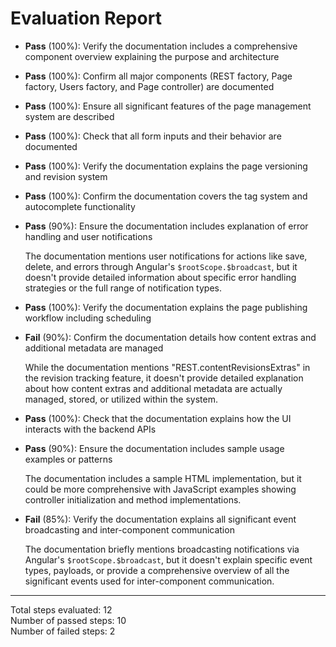 # Evaluation Report

- **Pass** (100%): Verify the documentation includes a comprehensive component overview explaining the purpose and architecture
  
- **Pass** (100%): Confirm all major components (REST factory, Page factory, Users factory, and Page controller) are documented
  
- **Pass** (100%): Ensure all significant features of the page management system are described
  
- **Pass** (100%): Check that all form inputs and their behavior are documented
  
- **Pass** (100%): Verify the documentation explains the page versioning and revision system
  
- **Pass** (100%): Confirm the documentation covers the tag system and autocomplete functionality
  
- **Pass** (90%): Ensure the documentation includes explanation of error handling and user notifications
  
  The documentation mentions user notifications for actions like save, delete, and errors through Angular's `$rootScope.$broadcast`, but it doesn't provide detailed information about specific error handling strategies or the full range of notification types.

- **Pass** (100%): Verify the documentation explains the page publishing workflow including scheduling
  
- **Fail** (90%): Confirm the documentation details how content extras and additional metadata are managed
  
  While the documentation mentions "REST.contentRevisionsExtras" in the revision tracking feature, it doesn't provide detailed explanation about how content extras and additional metadata are actually managed, stored, or utilized within the system.

- **Pass** (100%): Check that the documentation explains how the UI interacts with the backend APIs
  
- **Pass** (90%): Ensure the documentation includes sample usage examples or patterns
  
  The documentation includes a sample HTML implementation, but it could be more comprehensive with JavaScript examples showing controller initialization and method implementations.

- **Fail** (85%): Verify the documentation explains all significant event broadcasting and inter-component communication
  
  The documentation briefly mentions broadcasting notifications via Angular's `$rootScope.$broadcast`, but it doesn't explain specific event types, payloads, or provide a comprehensive overview of all the significant events used for inter-component communication.

---

Total steps evaluated: 12  
Number of passed steps: 10  
Number of failed steps: 2